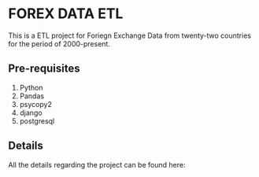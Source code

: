 # FOREX DATA ETL
This is a ETL project for Foriegn Exchange Data from twenty-two countries for the period of 2000-present.

## Pre-requisites

  1. Python
  2. Pandas
  3. psycopy2
  4. django
  5. postgresql


## Details
  All the details regarding the project can be found here:

